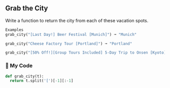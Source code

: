 ## Grab the City

Write a function to return the city from each of these vacation spots.
```python
Examples
grab_city("[Last Day!] Beer Festival [Munich]") ➞ "Munich"

grab_city("Cheese Factory Tour [Portland]") ➞ "Portland"

grab_city("[50% Off!][Group Tours Included] 5-Day Trip to Onsen [Kyoto]")
```
### :snake: My Code
```python
def grab_city(t):
  return t.split('[')[-1][:-1]
```
